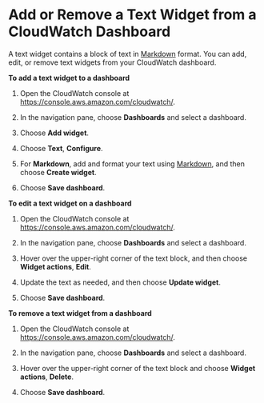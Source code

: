 # Add or Remove a Text Widget from a CloudWatch Dashboard<a name="add_remove_text_dashboard"></a>

A text widget contains a block of text in [Markdown](http://docs.aws.amazon.com/general/latest/gr/aws-markdown.html) format\. You can add, edit, or remove text widgets from your CloudWatch dashboard\.

**To add a text widget to a dashboard**

1. Open the CloudWatch console at [https://console\.aws\.amazon\.com/cloudwatch/](https://console.aws.amazon.com/cloudwatch/)\.

1. In the navigation pane, choose **Dashboards** and select a dashboard\.

1. Choose **Add widget**\.

1. Choose **Text**, **Configure**\.

1. For **Markdown**, add and format your text using [Markdown](http://docs.aws.amazon.com/general/latest/gr/aws-markdown.html), and then choose **Create widget**\.

1. Choose **Save dashboard**\.

**To edit a text widget on a dashboard**

1. Open the CloudWatch console at [https://console\.aws\.amazon\.com/cloudwatch/](https://console.aws.amazon.com/cloudwatch/)\.

1. In the navigation pane, choose **Dashboards** and select a dashboard\.

1. Hover over the upper\-right corner of the text block, and then choose **Widget actions**, **Edit**\.

1. Update the text as needed, and then choose **Update widget**\.

1. Choose **Save dashboard**\.

**To remove a text widget from a dashboard**

1. Open the CloudWatch console at [https://console\.aws\.amazon\.com/cloudwatch/](https://console.aws.amazon.com/cloudwatch/)\.

1. In the navigation pane, choose **Dashboards** and select a dashboard\.

1. Hover over the upper\-right corner of the text block and choose **Widget actions**, **Delete**\.

1. Choose **Save dashboard**\.